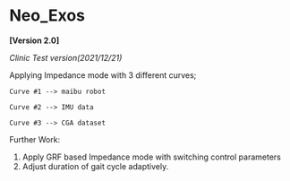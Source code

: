 # Neo_Exos
**[Version 2.0]**

*Clinic Test version(2021/12/21)*
  
Applying Impedance mode with 3 different curves;

    Curve #1 --> maibu robot

    Curve #2 --> IMU data

    Curve #3 --> CGA dataset

Further Work:
  
  1. Apply GRF based Impedance mode with switching control parameters
  2. Adjust duration of gait cycle adaptively.

  
